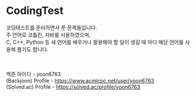 # CodingTest
코딩테스트를 준비하면서 푼 문제들입니다.<br>
주 언어로 코틀린, 자바를 사용하였으며, <br>
C, C++, Python 등 새 언어를 배우거나 활용해야 할 일이 생길 때 마다 해당 언어를 사용해 풀기도 합니다. <br>
<br><br>


백준 아이디 - yoon6763 <br>
(Backjoon)  Profile - https://www.acmicpc.net/user/yoon6763 <br>
(Solved.ac) Profile - https://solved.ac/profile/yoon6763
